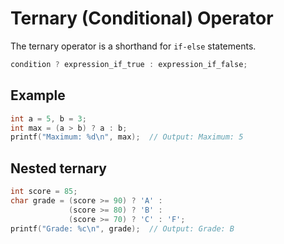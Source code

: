 # Ternary (Conditional) Operator

The ternary operator is a shorthand for `if-else` statements.

```c
condition ? expression_if_true : expression_if_false;

```

## Example
```c
int a = 5, b = 3;
int max = (a > b) ? a : b;
printf("Maximum: %d\n", max);  // Output: Maximum: 5

```
## Nested ternary
```c
int score = 85;
char grade = (score >= 90) ? 'A' : 
             (score >= 80) ? 'B' : 
             (score >= 70) ? 'C' : 'F';
printf("Grade: %c\n", grade);  // Output: Grade: B

```